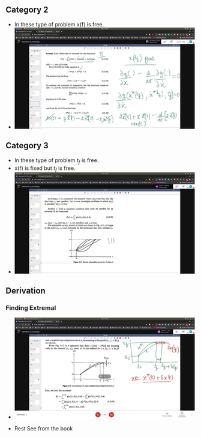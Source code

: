 ## Category 2 
- In these type of problem x(f) is free.
- ![ct2-eg](ct2-eg.jpg)

## Category 3 
- In these type of problem $t_f$ is free.
- x(f) is fixed but $t_f$ is free.
- ![ct3](ct3.jpg)

## Derivation

### Finding Extremal
- ![ct3_extremal](ct3_extremal.jpg)

- Rest See from the book
